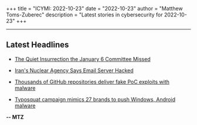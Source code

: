 +++
title = "ICYMI: 2022-10-23"
date = "2022-10-23"
author = "Matthew Toms-Zuberec"
description = "Latest stories in cybersecurity for 2022-10-23"
+++

---------------------------------------------------------------------------
## Latest Headlines
- [The Quiet Insurrection the January 6 Committee Missed](https://www.wired.com/story/january-6-trump-digital-insurrection-politics/)

- [Iran's Nuclear Agency Says Email Server Hacked](https://www.securityweek.com/irans-nuclear-agency-says-email-server-hacked)

- [Thousands of GitHub repositories deliver fake PoC exploits with malware](https://www.bleepingcomputer.com/news/security/thousands-of-github-repositories-deliver-fake-poc-exploits-with-malware/)

- [Typosquat campaign mimics 27 brands to push Windows, Android malware](https://www.bleepingcomputer.com/news/security/typosquat-campaign-mimics-27-brands-to-push-windows-android-malware/)

**-- MTZ**